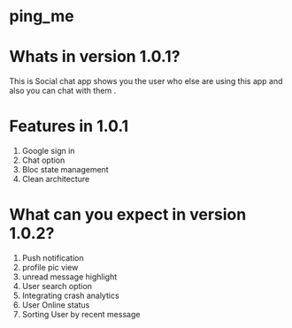 # ping_me

# Whats in version 1.0.1?
This is Social chat app shows you the user who else are using this app and also you can chat with them .

# Features in 1.0.1
1. Google sign in
2. Chat option
3. Bloc state management
4. Clean architecture

# What can you expect in version 1.0.2?
1. Push notification
2. profile pic view
3. unread message highlight
4. User search option
5. Integrating crash analytics
6. User Online status
7. Sorting User by recent message 